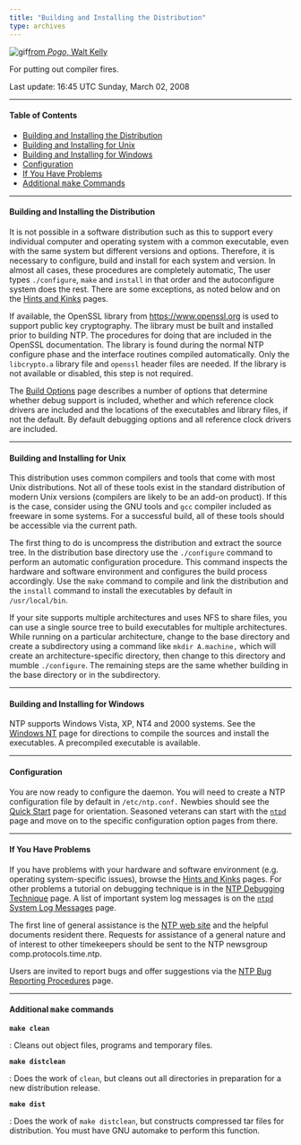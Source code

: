 ```yaml
---
title: "Building and Installing the Distribution"
type: archives
---
```


![gif](/archives/pic/beaver.gif)[from _Pogo_, Walt Kelly](/reflib/pictures)

For putting out compiler fires.

Last update: 16:45 UTC Sunday, March 02, 2008

* * *

#### Table of Contents

*   [Building and Installing the Distribution](/archives/4.2.6-series/build/#building-and-installing-the-distribution)
*   [Building and Installing for Unix](/archives/4.2.6-series/build/#building-and-installing-for-unix)
*   [Building and Installing for Windows](/archives/4.2.6-series/build/#building-and-installing-for-windows)
*   [Configuration](/archives/4.2.6-series/build/#configuration)
*   [If You Have Problems](/archives/4.2.6-series/build/#if-you-have-problems)
*   [Additional <tt>make</tt> Commands](/archives/4.2.6-series/build/#additional-ttmakett-commands)

* * *

#### Building and Installing the Distribution

It is not possible in a software distribution such as this to support every individual computer and operating system with a common executable, even with the same system but different versions and options. Therefore, it is necessary to configure, build and install for each system and version. In almost all cases, these procedures are completely automatic, The user types <code>./configure</code>, <code>make</code> and <code>install</code> in that order and the autoconfigure system does the rest. There are some exceptions, as noted below and on the [Hints and Kinks](/archives/4.2.6-series/hints) pages.

If available, the OpenSSL library from https://www.openssl.org is used to support public key cryptography. The library must be built and installed prior to building NTP. The procedures for doing that are included in the OpenSSL documentation. The library is found during the normal NTP configure phase and the interface routines compiled automatically. Only the <code>libcrypto.a</code> library file and <code>openssl</code> header files are needed. If the library is not available or disabled, this step is not required.

The [Build Options](/archives/4.2.6-series/config) page describes a number of options that determine whether debug support is included, whether and which reference clock drivers are included and the locations of the executables and library files, if not the default. By default debugging options and all reference clock drivers are included.
* * *

#### Building and Installing for Unix

This distribution uses common compilers and tools that come with most Unix distributions. Not all of these tools exist in the standard distribution of modern Unix versions (compilers are likely to be an add-on product). If this is the case, consider using the GNU tools and <code>gcc</code> compiler included as freeware in some systems. For a successful build, all of these tools should be accessible via the current path.

The first thing to do is uncompress the distribution and extract the source tree. In the distribution base directory use the <code>./configure</code> command to perform an automatic configuration procedure. This command inspects the hardware and software environment and configures the build process accordingly. Use the <code>make</code> command to compile and link the distribution and the <code>install</code> command to install the executables by default in <code>/usr/local/bin</code>.

If your site supports multiple architectures and uses NFS to share files, you can use a single source tree to build executables for multiple architectures. While running on a particular architecture, change to the base directory and create a subdirectory using a command like <code>mkdir A.machine,</code> which will create an architecture-specific directory, then change to this directory and mumble <code>./configure</code>. The remaining steps are the same whether building in the base directory or in the subdirectory.

* * *

#### Building and Installing for Windows

NTP supports Windows Vista, XP, NT4 and 2000 systems. See the [Windows NT](/archives/hints/winnt) page for directions to compile the sources and install the executables. A precompiled executable is available.

* * *

#### Configuration

You are now ready to configure the daemon. You will need to create a NTP configuration file by default in <code>/etc/ntp.conf.</code> Newbies should see the [Quick Start](/archives/4.2.6-series/quick) page for orientation. Seasoned veterans can start with the [<code>ntpd</code>](/archives/4.2.6-series/ntpd) page and move on to the specific configuration option pages from there.

* * *

#### If You Have Problems

If you have problems with your hardware and software environment (e.g. operating system-specific issues), browse the [Hints and Kinks](/archives/4.2.6-series/hints) pages. For other problems a tutorial on debugging technique is in the [NTP Debugging Technique](/archives/4.2.6-series/debug) page. A list of important system log messages is on the [<code>ntpd</code> System Log Messages](/archives/4.2.6-series/msyslog) page.

The first line of general assistance is the [NTP web site](http://www.ntp.org) and the helpful documents resident there. Requests for assistance of a general nature and of interest to other timekeepers should be sent to the NTP newsgroup comp.protocols.time.ntp.

Users are invited to report bugs and offer suggestions via the [NTP Bug Reporting Procedures](/archives/4.2.6-series/bugs) page.

* * *

#### Additional <tt>make</tt> commands

<code>**make clean**</code>

: Cleans out object files, programs and temporary files.

<code>**make distclean**</code>

: Does the work of <code>clean</code>, but cleans out all directories in preparation for a new distribution release.

<code>**make dist**</code>

: Does the work of <code>make distclean</code>, but constructs compressed tar files for distribution. You must have GNU automake to perform this function.